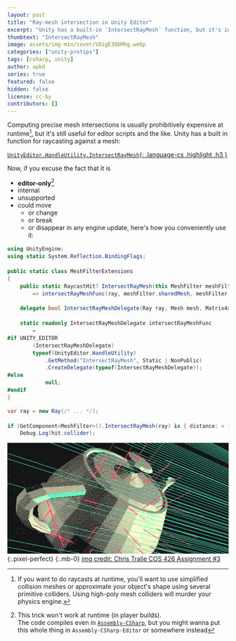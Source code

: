 ```yaml
---
layout: post
title: "Ray-mesh intersection in Unity Editor"
excerpt: "Unity has a built-in `IntersectRayMesh` function, but it's internal and editor-only... here's how you use it."
thumbtext: "IntersectRayMesh"
image: assets/img-min/cover/VOigE30bMhg.webp
categories: ["unity-protips"]
tags: [csharp, unity]
author: apkd
series: true
featured: false
hidden: false
license: cc-by
contributors: []
---
```


Computing precise mesh intersections is usually prohibitively expensive at runtime[^0], but it's still useful for editor scripts and the like.
 Unity has a built in function for raycasting against a mesh:

[^0]: If you want to do raycasts at runtime, you'll want to use simplified collision meshes or approximate your object's shape using several primitive colliders. Using high-poly mesh colliders will murder your physics engine.

[`UnityEditor.HandleUtility.IntersectRayMesh`{: .language-cs .highlight .h3 }](https://github.com/Unity-Technologies/UnityCsReference/blob/4a277091cc6a007ed91e686e7379e7e62d20cd4f/Editor/Mono/HandleUtility.bindings.cs#L33)

Now, if you excuse the fact that it is

- **editor-only**[^1]
- internal 
- unsupported
- could move
  - or change
  - or break
  - or disappear 
in any engine update, here's how you conveniently use it:

[^1]: This trick won't work at runtime (in player builds). <br> The code compiles even in [`Assembly-CSharp`](https://docs.unity3d.com/Manual/ScriptCompilationAssemblyDefinitionFiles.html), but you might wanna put this whole thing in `Assembly-CSharp-Editor` or somewhere instead

```csharp
using UnityEngine;
using static System.Reflection.BindingFlags;

public static class MeshFilterExtensions
{
    public static RaycastHit? IntersectRayMesh(this MeshFilter meshFilter, in Ray ray)
        => intersectRayMeshFunc(ray, meshFilter.sharedMesh, meshFilter.transform.localToWorldMatrix, out var result) ? result : null;

    delegate bool IntersectRayMeshDelegate(Ray ray, Mesh mesh, Matrix4x4 matrix, out RaycastHit hit);

    static readonly IntersectRayMeshDelegate intersectRayMeshFunc
        =
#if UNITY_EDITOR
        (IntersectRayMeshDelegate)
        typeof(UnityEditor.HandleUtility)
            .GetMethod("IntersectRayMesh", Static | NonPublic)
            .CreateDelegate(typeof(IntersectRayMeshDelegate));
#else
            null;
#endif
}
```

```csharp
var ray = new Ray(/* ... */);

if (GetComponent<MeshFilter>().IntersectRayMesh(ray) is { distance: < 1f } hit)
    Debug.Log(hit.collider);
```

![raycasted teapot](assets/img/posts/teapot.gif "img credit: Chris Tralie COS 426 Assignment #3"){:.pixel-perfect}
{:.mb-0}
<noscript>
    <a href="https://www.ctralie.com/PrincetonUGRAD/Projects/COS426/Assignment3/part1.html">img credit: Chris Tralie COS 426 Assignment #3</a>
</noscript>
